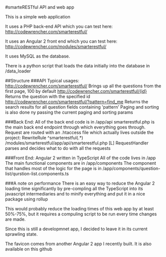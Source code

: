 #smarteRESTful API and web app

This is a simple web application

It uses a PHP back-end API which you can test here:
http://codewrencher.com/smarterestful/

It uses an Angular 2 front end which you can test here:
http://codewrencher.com/modules/smarterestful/

It uses MySQL as the database.

There is a python script that loads the data initially into the database in /data_loader

##Structure
###API Typical usages:
http://codewrencher.com/smarterestful/  Brings up all the questions from the first page, 100 by default
http://codewrencher.com/smarterestful/{id}  Returns the question with the specified id
http://codewrencher.com/smarterestful/?pattern=find_me  Returns the search results for all question fields containing 'pattern'
Paging and sorting is also done ny passing the current paging and sorting params

###Back End:
All of the back end code is in /app/api
smarterestful.php is the main back end endpoint through which everything goes through.
Request are routed with an .htaccess file which actually lives outside the project:
RewriteRule ^smarterestful(.*) /modules/smarterestful/app/api/smarterestful.php [L]
RequestHandler parses and decides what to do with all the requests

###Front End:
Angular 2 written in TypeScript
All of the code lives in /app
The main functional components are in /app/components
The component that handles most of the logic for the page is in /app/components/question-list/qurstion-list.components.ts

###A note on performance
There is an easy way to reduce the Angular 2 loading time significantly by pre-compling all the TypeScript into its javascript intermediaries and to minify everything and put it in a nice package using rollup

This would probably reduce the loading times of this web app by at least 50%-75%, but it requires a compuling script to be run every time changes are made.

Since this is still a developmnet app, I decided to leave it in its current sprawling state.

The favicon comes from another Angular 2 app I recently built. It is also available on this github
